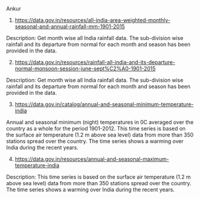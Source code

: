 Ankur

1) https://data.gov.in/resources/all-india-area-weighted-monthly-seasonal-and-annual-rainfall-mm-1901-2015

Description: Get month wise all India rainfall data. The sub-division wise rainfall and its departure
from normal for each month and season has been provided in the data.

2) https://data.gov.in/resources/rainfall-all-india-and-its-departure-normal-monsoon-session-june-sept%C2%A0-1901-2015

Description: Get month wise all India rainfall data. The sub-division wise rainfall and its departure 
from normal for each month and season has been provided in the data.

3) https://data.gov.in/catalog/annual-and-seasonal-minimum-temperature-india

Annual and seasonal minimum (night) temperatures in 0C averaged over the country as a whole for 
the period 1901-2012. This time series is based on the surface air temperature (1.2 m above sea level)
data from more than 350 stations spread over the country. The time series shows a warming over India 
during the recent years.

4) https://data.gov.in/resources/annual-and-seasonal-maximum-temperature-india

Description: This time series is based on the surface air temperature (1.2 m above sea level) data
from more than 350 stations spread over the country. The time series shows a warming over India during 
the recent years.